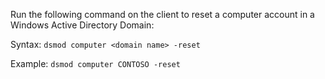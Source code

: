 Run the following command on the client to reset a computer account in a Windows Active Directory Domain:

Syntax: ```dsmod computer <domain name> -reset```

Example: ```dsmod computer CONTOSO -reset ```